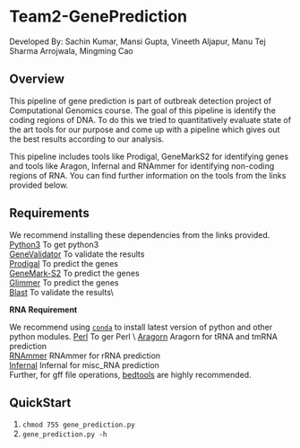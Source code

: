 # Team2-GenePrediction
Developed By: Sachin Kumar, Mansi Gupta, Vineeth Aljapur, Manu Tej Sharma Arrojwala, Mingming Cao

## Overview
This pipeline of gene prediction is part of outbreak detection project of Computational Genomics course. The goal of this pipeline is identify the coding regions of DNA. To do this we tried to quantitatively evaluate state of the art tools for our purpose and come up with a pipeline which gives out the best results according to our analysis.

This pipeline includes tools like Prodigal, GeneMarkS2 for identifying genes and tools like Aragon, Infernal and RNAmmer for identifying non-coding regions of RNA. You can find further information on the tools from the links provided below.

## Requirements
We recommend installing these dependencies from the links provided. 
[Python3](https://www.python.org/downloads/release/python-372/) To get python3 \
[GeneValidator](https://genevalidator.wurmlab.com/) To validate the results \
[Prodigal](https://github.com/hyattpd/Prodigal) To predict the genes \
[GeneMark-S2](http://exon.gatech.edu/GeneMark/license_download.cgi) To predict the genes \
[Glimmer](https://ccb.jhu.edu/software/glimmer/) To predict the genes \
[Blast](https://blast.ncbi.nlm.nih.gov/Blast.cgi?CMD=Web&PAGE_TYPE=BlastDocs&DOC_TYPE=Download) To validate the results\


**RNA Requirement**

We recommend using [``conda``](https://conda.io/en/latest/) to install latest version of  python and other python modules.
[Perl](https://www.perl.org/get.html) To ger Perl \ 
[Aragorn](https://github.com/TheSEED/aragorn) Aragorn for tRNA and tmRNA prediction \
[RNAmmer](http://www.cbs.dtu.dk/cgi-bin/sw_request?rnammer) RNAmmer for rRNA prediction \
[Infernal](http://eddylab.org/infernal/) Infernal for misc_RNA prediction \
Further, for gff file operations, [bedtools](https://github.com/arq5x/bedtools2/releases) are highly recommended.



## QuickStart
1. ``chmod 755 gene_prediction.py``
2. ``gene_prediction.py -h``

